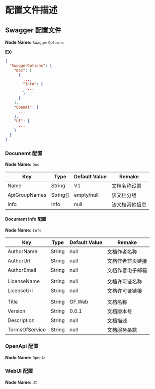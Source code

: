 # 配置文件描述

## Swagger 配置文件

**Node Name:** `SwaggerOptions`

**EX:**

```json
{
  "SwaggerOptions": {
    "Doc": [
      {
        ...,
        "Info": {
          ...
        }
      }
    ],
    "OpenAi": {
      ...
    },
    "UI": {
      ...
    }
  }
}
```

### Docunemt 配置

**Node Name:** `Doc`

| Key           | Type     | Default Value | Remake         |
| ------------- | -------- | ------------- | -------------- |
| Name          | String   | V1            | 文档名称设置   |
| ApiGroupNames | String[] | empty/null    | 该文档分组     |
| Info          | Info     | null          | 该文档其他信息 |

#### Document Info 配置

**Node Name:** `Info`

| Key            | Type   | Default Value | Remake           |
| -------------- | ------ | ------------- | ---------------- |
| AuthorName     | String | null          | 文档作者名称     |
| AuthorUrl      | String | null          | 文档作者首页链接 |
| AuthorEmail    | String | null          | 文档作者电子邮箱 |
|                |        |               |                  |
| LicenseName    | String | null          | 文档许可证名称   |
| LicenseUrl     | String | null          | 文档许可证链接   |
|                |        |               |                  |
| Title          | String | GF.Web        | 文档名称         |
| Version        | String | 0.0.1         | 文档版本号       |
| Description    | String | null          | 文档描述         |
| TermsOfService | String | null          | 文档服务条款     |

### OpenApi 配置

**Node Name:** `OpenAi`

### WebUI 配置

**Node Name:** `UI`
